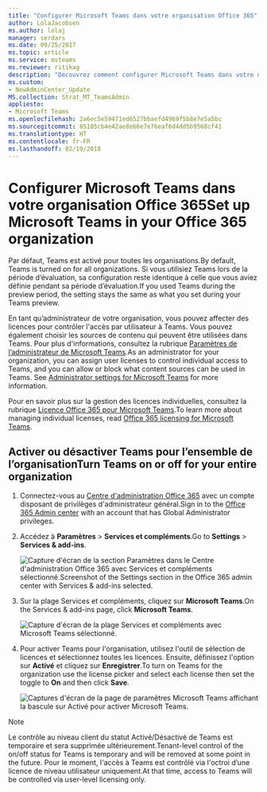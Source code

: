 ```yaml
---
title: "Configurer Microsoft Teams dans votre organisation Office 365"
author: LolaJacobsen
ms.author: lolaj
manager: serdars
ms.date: 09/25/2017
ms.topic: article
ms.service: msteams
ms.reviewer: ritikag
description: "Découvrez comment configurer Microsoft Teams dans votre organisation Office 365."
ms.custom:
- NewAdminCenter_Update
MS.collection: Strat_MT_TeamsAdmin
appliesto:
- Microsoft Teams
ms.openlocfilehash: 2a6ec5e59471ed6527bbaefd4969f5b8e7e5a5bc
ms.sourcegitcommit: 85105cb4e42ae8eb6e7e76eaf6d4dd5b9568cf41
ms.translationtype: HT
ms.contentlocale: fr-FR
ms.lasthandoff: 02/19/2018
---
```

<a name="set-up-microsoft-teams-in-your-office-365-organization"></a><span data-ttu-id="e3846-103">Configurer Microsoft Teams dans votre organisation Office 365</span><span class="sxs-lookup"><span data-stu-id="e3846-103">Set up Microsoft Teams in your Office 365 organization</span></span>
======================================================

<span data-ttu-id="e3846-104">Par défaut, Teams est activé pour toutes les organisations.</span><span class="sxs-lookup"><span data-stu-id="e3846-104">By default, Teams is turned on for all organizations.</span></span> <span data-ttu-id="e3846-105">Si vous utilisiez Teams lors de la période d’évaluation, sa configuration reste identique à celle que vous aviez définie pendant sa période d’évaluation.</span><span class="sxs-lookup"><span data-stu-id="e3846-105">If you used Teams during the preview period, the setting stays the same as what you set during your Teams preview.</span></span>


<span data-ttu-id="e3846-p102">En tant qu’administrateur de votre organisation, vous pouvez affecter des licences pour contrôler l'accès par utilisateur à Teams. Vous pouvez également choisir les sources de contenu qui peuvent être utilisées dans Teams. Pour plus d'informations, consultez la rubrique [Paramètres de l’administrateur de Microsoft Teams](https://support.office.com/article/3966a3f5-7e0f-4ea9-a402-41888f455ba2).</span><span class="sxs-lookup"><span data-stu-id="e3846-p102">As an administrator for your organization, you can assign user licenses to control individual access to Teams, and you can allow or block what content sources can be used in Teams. See [Administrator settings for Microsoft Teams](https://support.office.com/article/3966a3f5-7e0f-4ea9-a402-41888f455ba2) for more information.</span></span>

<span data-ttu-id="e3846-108">Pour en savoir plus sur la gestion des licences individuelles, consultez la rubrique [Licence Office 365 pour Microsoft Teams](Office-365-licensing.md).</span><span class="sxs-lookup"><span data-stu-id="e3846-108">To learn more about managing individual licenses, read [Office 365 licensing for Microsoft Teams](Office-365-licensing.md).</span></span>


## <a name="turn-teams-on-or-off-for-your-entire-organization"></a><span data-ttu-id="e3846-109">Activer ou désactiver Teams pour l’ensemble de l’organisation</span><span class="sxs-lookup"><span data-stu-id="e3846-109">Turn Teams on or off for your entire organization</span></span>


1.  <span data-ttu-id="e3846-110">Connectez-vous au [Centre d'administration Office 365](https://go.microsoft.com/fwlink/?linkid=854614) avec un compte disposant de privilèges d'administrateur général.</span><span class="sxs-lookup"><span data-stu-id="e3846-110">Sign in to the [Office 365 Admin center](https://go.microsoft.com/fwlink/?linkid=854614) with an account that has Global Administrator privileges.</span></span>

2.  <span data-ttu-id="e3846-111">Accédez à **Paramètres** > **Services et compléments**.</span><span class="sxs-lookup"><span data-stu-id="e3846-111">Go to **Settings** > **Services & add-ins**.</span></span>

    ![<span data-ttu-id="e3846-112">Capture d'écran de la section Paramètres dans le Centre d'administration Office 365 avec Services et compléments sélectionné.</span><span class="sxs-lookup"><span data-stu-id="e3846-112">Screenshot of the Settings section in the Office 365 admin center with Services & add-ins selected.</span></span> ](media/Set_up_Microsoft_Teams_in_your_Office_365_organization_image1.png)

3.  <span data-ttu-id="e3846-113">Sur la plage Services et compléments, cliquez sur **Microsoft Teams**.</span><span class="sxs-lookup"><span data-stu-id="e3846-113">On the Services & add-ins page, click **Microsoft Teams**.</span></span>

    ![Capture d'écran de la plage Services et compléments avec Microsoft Teams sélectionné.](media/Set_up_Microsoft_Teams_in_your_Office_365_organization_image2.png)

4.  <span data-ttu-id="e3846-115">Pour activer Teams pour l'organisation, utilisez l'outil de sélection de licences et sélectionnez toutes les licences. Ensuite, définissez l'option sur **Activé** et cliquez sur **Enregistrer**.</span><span class="sxs-lookup"><span data-stu-id="e3846-115">To turn on Teams for the organization use the license picker and select each license then set the toggle to **On** and then click **Save**.</span></span>

    ![Captures d'écran de la page de paramètres Microsoft Teams affichant la bascule sur Activé pour activer Microsoft Teams.](media/Services-and-addins-control-Microsoft-Teams.PNG)


> [!NOTE]
> <span data-ttu-id="e3846-117">Le contrôle au niveau client du statut Activé/Désactivé de Teams est temporaire et sera supprimée ultérieurement.</span><span class="sxs-lookup"><span data-stu-id="e3846-117">Tenant-level control of the on/off status for Teams is temporary and will be removed at some point in the future.</span></span> <span data-ttu-id="e3846-118">Pour le moment, l'accès à Teams est contrôlé via l'octroi d’une licence de niveau utilisateur uniquement.</span><span class="sxs-lookup"><span data-stu-id="e3846-118">At that time, access to Teams will be controlled via user-level licensing only.</span></span> 